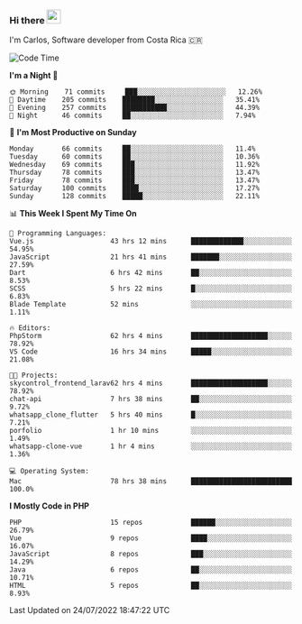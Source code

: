 ### Hi there <img src="https://media.giphy.com/media/hvRJCLFzcasrR4ia7z/giphy.gif" width="25px" height="25px">

I'm Carlos, Software developer from Costa Rica 🇨🇷

<!--START_SECTION:waka-->
![Code Time](http://img.shields.io/badge/Code%20Time-0%20secs-blue)

**I'm a Night 🦉** 

```text
🌞 Morning    71 commits     ███░░░░░░░░░░░░░░░░░░░░░░   12.26% 
🌆 Daytime    205 commits    ████████░░░░░░░░░░░░░░░░░   35.41% 
🌃 Evening    257 commits    ███████████░░░░░░░░░░░░░░   44.39% 
🌙 Night      46 commits     ██░░░░░░░░░░░░░░░░░░░░░░░   7.94%

```
📅 **I'm Most Productive on Sunday** 

```text
Monday       66 commits     ██░░░░░░░░░░░░░░░░░░░░░░░   11.4% 
Tuesday      60 commits     ██░░░░░░░░░░░░░░░░░░░░░░░   10.36% 
Wednesday    69 commits     ███░░░░░░░░░░░░░░░░░░░░░░   11.92% 
Thursday     78 commits     ███░░░░░░░░░░░░░░░░░░░░░░   13.47% 
Friday       78 commits     ███░░░░░░░░░░░░░░░░░░░░░░   13.47% 
Saturday     100 commits    ████░░░░░░░░░░░░░░░░░░░░░   17.27% 
Sunday       128 commits    █████░░░░░░░░░░░░░░░░░░░░   22.11%

```


📊 **This Week I Spent My Time On** 

```text
💬 Programming Languages: 
Vue.js                   43 hrs 12 mins      █████████████░░░░░░░░░░░░   54.95% 
JavaScript               21 hrs 41 mins      ███████░░░░░░░░░░░░░░░░░░   27.59% 
Dart                     6 hrs 42 mins       ██░░░░░░░░░░░░░░░░░░░░░░░   8.53% 
SCSS                     5 hrs 22 mins       █░░░░░░░░░░░░░░░░░░░░░░░░   6.83% 
Blade Template           52 mins             ░░░░░░░░░░░░░░░░░░░░░░░░░   1.11%

🔥 Editors: 
PhpStorm                 62 hrs 4 mins       ███████████████████░░░░░░   78.92% 
VS Code                  16 hrs 34 mins      █████░░░░░░░░░░░░░░░░░░░░   21.08%

🐱‍💻 Projects: 
skycontrol_frontend_larav62 hrs 4 mins       ███████████████████░░░░░░   78.92% 
chat-api                 7 hrs 38 mins       ██░░░░░░░░░░░░░░░░░░░░░░░   9.72% 
whatsapp_clone_flutter   5 hrs 40 mins       █░░░░░░░░░░░░░░░░░░░░░░░░   7.21% 
porfolio                 1 hr 10 mins        ░░░░░░░░░░░░░░░░░░░░░░░░░   1.49% 
whatsapp-clone-vue       1 hr 4 mins         ░░░░░░░░░░░░░░░░░░░░░░░░░   1.36%

💻 Operating System: 
Mac                      78 hrs 38 mins      █████████████████████████   100.0%

```

**I Mostly Code in PHP** 

```text
PHP                      15 repos            ██████░░░░░░░░░░░░░░░░░░░   26.79% 
Vue                      9 repos             ████░░░░░░░░░░░░░░░░░░░░░   16.07% 
JavaScript               8 repos             ███░░░░░░░░░░░░░░░░░░░░░░   14.29% 
Java                     6 repos             ██░░░░░░░░░░░░░░░░░░░░░░░   10.71% 
HTML                     5 repos             ██░░░░░░░░░░░░░░░░░░░░░░░   8.93%

```



 Last Updated on 24/07/2022 18:47:22 UTC
<!--END_SECTION:waka-->
